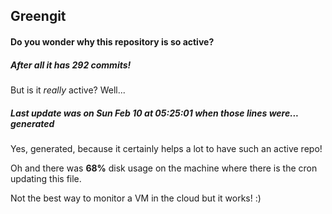 ## Greengit

#### Do you wonder why this repository is so active?

##### After all it has 292 commits!

But is it *really* active? Well...

##### Last update was on Sun Feb 10 at 05:25:01 when those lines were... generated

Yes, generated, because it certainly helps a lot to have such an active repo!

Oh and there was **68%** disk usage on the machine
where there is the cron updating this file.

Not the best way to monitor a VM in the cloud but it works! :)
